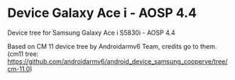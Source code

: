 
Device Galaxy Ace i - AOSP 4.4
======================================

Device tree for Samsung Galaxy Ace i S5830i - AOSP 4.4



Based on CM 11 device tree by Androidarmv6 Team, credits go to them.
(cm11 tree: https://github.com/androidarmv6/android_device_samsung_cooperve/tree/cm-11.0)
